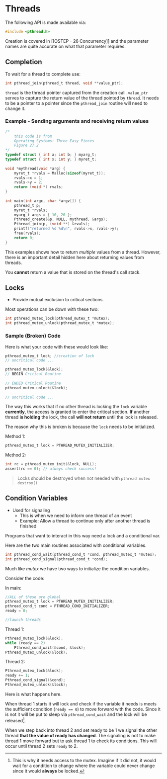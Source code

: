 # Threads

The following API is made available via:

```c
#include <pthread.h>
```

Creation is covered in [[OSTEP - 26 Concurrency]] and the parameter names are quite accurate on what that parameter requires. 

## Completion
To wait for a thread to complete use:

```c
int pthread_join(pthread_t thread, void **value_ptr);
```

`thread` is the thread pointer captured from the creation call. `value_ptr` serves to capture the return value of the thread pointed by `thread`. It needs to be a pointer to a pointer since the `pthread_join` routine will need to change it. 

### Example - Sending arguments and receiving return values

```c
/*
	this code is from 
	Operating Systems: Three Easy Pieces
	Figure 27.2
*/
typedef struct { int a; int b; } myarg_t;  
typedef struct { int x; int y; } myret_t;  
 
void *mythread(void *arg) {  
	myret_t *rvals = Malloc(sizeof(myret_t));  
	rvals->x = 1;  
	rvals->y = 2;  
	return (void *) rvals;  
}  
  
int main(int argc, char *argv[]) {  
	pthread_t p;  
	myret_t *rvals;  
	myarg_t args = { 10, 20 };  
	Pthread_create(&p, NULL, mythread, &args);  
	Pthread_join(p, (void **) &rvals);  
	printf("returned %d %d\n", rvals->x, rvals->y);  
	free(rvals);  
	return 0;  
}
```

 This examples shows how to return *multiple* values from a thread. However, there is an important detail hidden here about returning values from threads. 

You **cannot** return a value that is stored on the thread's call stack. 

## Locks 
+ Provide mutual exclusion to critical sections.

Most operations can be down with these two:
```c
int pthread_mutex_lock(pthread_mutex_t *mutex);  
int pthread_mutex_unlock(pthread_mutex_t *mutex);
```

### Sample (Broken) Code

Here is what your code with these would look like:
```c
pthread_mutex_t lock; //creation of lock
// uncritical code ...

pthread_mutex_lock(&lock);
// BEGIN Critical Routine
	
// ENDED Critical Routine
pthread_mutex_unlock(&lock);
	
// uncritical code ...
```

The way this works that if no other thread is locking the `lock` variable **currently**, the access is granted to enter the critical section. **If** another thread **is holding** the lock, the call **will not return** until the lock is released. 

The reason why this is broken is because the `lock` needs to be initialized. 

Method 1:
```c
pthread_mutex_t lock = PTHREAD_MUTEX_INITIALIZER;
```

Method 2:
```c
int rc = pthread_mutex_init(&lock, NULL);  
assert(rc == 0); // always check success!
```

> Locks should be destroyed when not needed with  `pthread mutex destroy()`

## Condition Variables
- Used for signaling
	- This is when we need to inform one thread of an event
	- Example: Allow a thread to continue only after another thread is finished

Programs that want to interact in this way need a lock and a conditional var. 

Here are the two main routines associated with conditional variables. 
```c
int pthread_cond_wait(pthread_cond_t *cond, pthread_mutex_t *mutex);  
int pthread_cond_signal(pthread_cond_t *cond);
```

Much like *mutex* we have two ways to initialize the condition variables.   

Consider the code:

In main:
```c
//ALL of these are global
pthread_mutex_t lock = PTHREAD_MUTEX_INITIALIZER;  
pthread_cond_t cond = PTHREAD_COND_INITIALIZER;
ready = 0;

//launch threads
```

Thread $1:$ 
```c
Pthread_mutex_lock(&lock);  
while (ready == 2)  
	Pthread_cond_wait(&cond, &lock);  
Pthread_mutex_unlock(&lock);
```

Thread $2:$
```c
Pthread_mutex_lock(&lock);  
ready += 1;  
Pthread_cond_signal(&cond);  
Pthread_mutex_unlock(&lock);
```

Here is what happens here.

When thread 1 starts it will lock and check if the variable it needs is meets the sufficient condition (`ready == 0`) to move forward with the code. Since it is not it will be put to sleep via `pthread_cond_wait` and the lock will be released[^1]. 

When we step back into thread 2 and set ready to be 1 we signal the other thread **that the value of ready has changed**. The signaling is not to make thread 1 move forward but to ask thread 1 to check its conditions. This will occur until thread 2 sets `ready` to 2. 



[^1]: This is why it needs access to the mutex. Imagine if it did not, it would wait for a condition to change where the variable could never change since it would **always** be locked. 